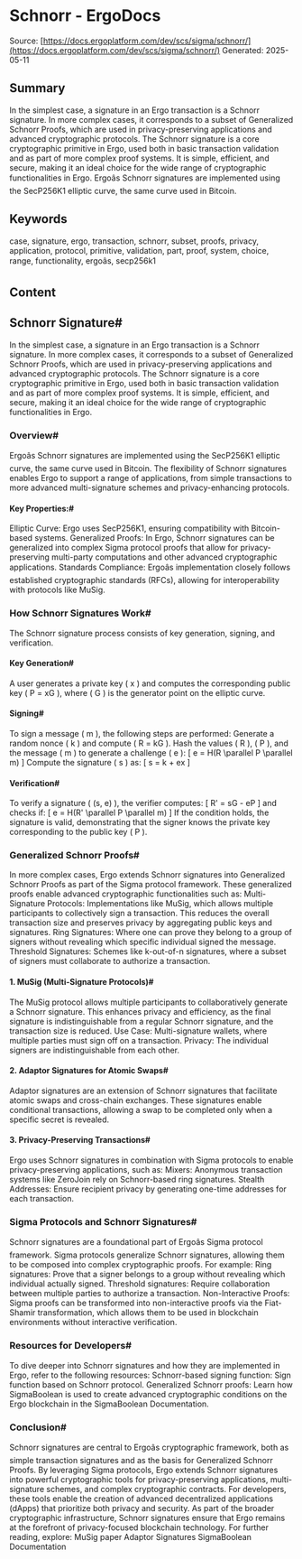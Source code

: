 # Schnorr - ErgoDocs
Source: [https://docs.ergoplatform.com/dev/scs/sigma/schnorr/](https://docs.ergoplatform.com/dev/scs/sigma/schnorr/)
Generated: 2025-05-11

## Summary
In the simplest case, a signature in an Ergo transaction is a Schnorr signature. In more complex cases, it corresponds to a subset of Generalized Schnorr Proofs, which are used in privacy-preserving applications and advanced cryptographic protocols. The Schnorr signature is a core cryptographic primitive in Ergo, used both in basic transaction validation and as part of more complex proof systems. It is simple, efficient, and secure, making it an ideal choice for the wide range of cryptographic functionalities in Ergo. Ergoâs Schnorr signatures are implemented using the SecP256K1 elliptic curve, the same curve used in Bitcoin.

## Keywords
case, signature, ergo, transaction, schnorr, subset, proofs, privacy, application, protocol, primitive, validation, part, proof, system, choice, range, functionality, ergoâs, secp256k1

## Content
## Schnorr Signature#
In the simplest case, a signature in an Ergo transaction is a Schnorr signature. In more complex cases, it corresponds to a subset of Generalized Schnorr Proofs, which are used in privacy-preserving applications and advanced cryptographic protocols.
The Schnorr signature is a core cryptographic primitive in Ergo, used both in basic transaction validation and as part of more complex proof systems. It is simple, efficient, and secure, making it an ideal choice for the wide range of cryptographic functionalities in Ergo.

### Overview#
Ergoâs Schnorr signatures are implemented using the SecP256K1 elliptic curve, the same curve used in Bitcoin. The flexibility of Schnorr signatures enables Ergo to support a range of applications, from simple transactions to more advanced multi-signature schemes and privacy-enhancing protocols.

#### Key Properties:#
Elliptic Curve: Ergo uses SecP256K1, ensuring compatibility with Bitcoin-based systems.
Generalized Proofs: In Ergo, Schnorr signatures can be generalized into complex Sigma protocol proofs that allow for privacy-preserving multi-party computations and other advanced cryptographic applications.
Standards Compliance: Ergoâs implementation closely follows established cryptographic standards (RFCs), allowing for interoperability with protocols like MuSig.

### How Schnorr Signatures Work#
The Schnorr signature process consists of key generation, signing, and verification.

#### Key Generation#
A user generates a private key \( x \) and computes the corresponding public key \( P = xG \), where \( G \) is the generator point on the elliptic curve.

#### Signing#
To sign a message \( m \), the following steps are performed:
Generate a random nonce \( k \) and compute \( R = kG \).
Hash the values \( R \), \( P \), and the message \( m \) to generate a challenge \( e \):
   [
   e = H(R \parallel P \parallel m)
   ]
Compute the signature \( s \) as:
   [
   s = k + ex
   ]

#### Verification#
To verify a signature \( (s, e) \), the verifier computes:
[
R' = sG - eP
]
and checks if:
[
e = H(R' \parallel P \parallel m)
]
If the condition holds, the signature is valid, demonstrating that the signer knows the private key corresponding to the public key \( P \).

### Generalized Schnorr Proofs#
In more complex cases, Ergo extends Schnorr signatures into Generalized Schnorr Proofs as part of the Sigma protocol framework. These generalized proofs enable advanced cryptographic functionalities such as:
Multi-Signature Protocols: Implementations like MuSig, which allows multiple participants to collectively sign a transaction. This reduces the overall transaction size and preserves privacy by aggregating public keys and signatures.
Ring Signatures: Where one can prove they belong to a group of signers without revealing which specific individual signed the message.
Threshold Signatures: Schemes like k-out-of-n signatures, where a subset of signers must collaborate to authorize a transaction.

#### 1. MuSig (Multi-Signature Protocols)#
The MuSig protocol allows multiple participants to collaboratively generate a Schnorr signature. This enhances privacy and efficiency, as the final signature is indistinguishable from a regular Schnorr signature, and the transaction size is reduced.
Use Case: Multi-signature wallets, where multiple parties must sign off on a transaction.
Privacy: The individual signers are indistinguishable from each other.

#### 2. Adaptor Signatures for Atomic Swaps#
Adaptor signatures are an extension of Schnorr signatures that facilitate atomic swaps and cross-chain exchanges. These signatures enable conditional transactions, allowing a swap to be completed only when a specific secret is revealed.

#### 3. Privacy-Preserving Transactions#
Ergo uses Schnorr signatures in combination with Sigma protocols to enable privacy-preserving applications, such as:
Mixers: Anonymous transaction systems like ZeroJoin rely on Schnorr-based ring signatures.
Stealth Addresses: Ensure recipient privacy by generating one-time addresses for each transaction.

### Sigma Protocols and Schnorr Signatures#
Schnorr signatures are a foundational part of Ergoâs Sigma protocol framework. Sigma protocols generalize Schnorr signatures, allowing them to be composed into complex cryptographic proofs. For example:
Ring signatures: Prove that a signer belongs to a group without revealing which individual actually signed.
Threshold signatures: Require collaboration between multiple parties to authorize a transaction.
Non-Interactive Proofs: Sigma proofs can be transformed into non-interactive proofs via the Fiat-Shamir transformation, which allows them to be used in blockchain environments without interactive verification.

### Resources for Developers#
To dive deeper into Schnorr signatures and how they are implemented in Ergo, refer to the following resources:
Schnorr-based signing function: Sign function based on Schnorr protocol.
Generalized Schnorr proofs: Learn how SigmaBoolean is used to create advanced cryptographic conditions on the Ergo blockchain in the SigmaBoolean Documentation.

### Conclusion#
Schnorr signatures are central to Ergoâs cryptographic framework, both as simple transaction signatures and as the basis for Generalized Schnorr Proofs. By leveraging Sigma protocols, Ergo extends Schnorr signatures into powerful cryptographic tools for privacy-preserving applications, multi-signature schemes, and complex cryptographic contracts.
For developers, these tools enable the creation of advanced decentralized applications (dApps) that prioritize both privacy and security. As part of the broader cryptographic infrastructure, Schnorr signatures ensure that Ergo remains at the forefront of privacy-focused blockchain technology.
For further reading, explore:
MuSig paper
Adaptor Signatures
SigmaBoolean Documentation
